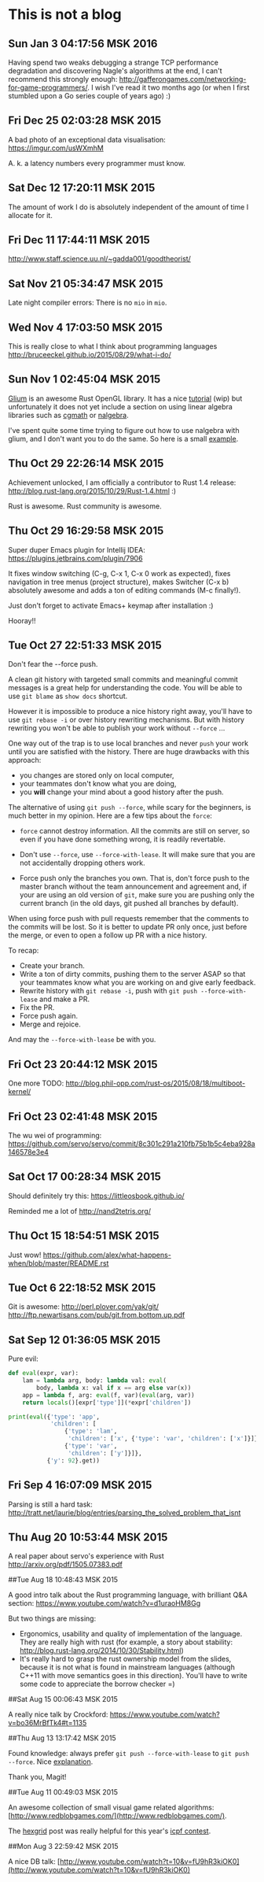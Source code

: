 # This is not a blog

## Sun Jan  3 04:17:56 MSK 2016

Having spend two weaks debugging a strange TCP performance degradation and
discovering Nagle's algorithms at the end, I can't recommend this strongly
enough: http://gafferongames.com/networking-for-game-programmers/. I wish I've
read it two months ago (or when I first stumbled upon a Go series couple of
years ago) :)


## Fri Dec 25 02:03:28 MSK 2015

A bad photo of an exceptional data visualisation: https://imgur.com/usWXmhM

A. k. a latency numbers every programmer must know.

## Sat Dec 12 17:20:11 MSK 2015

The amount of work I do is absolutely independent of the amount of time I
allocate for it.


## Fri Dec 11 17:44:11 MSK 2015

http://www.staff.science.uu.nl/~gadda001/goodtheorist/

## Sat Nov 21 05:34:47 MSK 2015

Late night compiler errors: There is no `mio` in `mio`.

## Wed Nov  4 17:03:50 MSK 2015

This is really close to what I think about programming languages
http://bruceeckel.github.io/2015/08/29/what-i-do/

## Sun Nov  1 02:45:04 MSK 2015

[Glium](https://github.com/tomaka/glium) is an awesome Rust OpenGL library. It
has a nice [tutorial](http://tomaka.github.io/glium/book/) (wip) but
unfortunately it does not yet include a section on using linear algebra
libraries such as [cgmath](https://github.com/bjz/cgmath-rs) or
[nalgebra](https://github.com/sebcrozet/nalgebra).


I've spent quite some time trying to figure out how to use nalgebra with glium,
and I don't want you to do the same. So here is a small [example](https://github.com/matklad/bunny).


## Thu Oct 29 22:26:14 MSK 2015

Achievement unlocked, I am officially a contributor to Rust 1.4 release:
http://blog.rust-lang.org/2015/10/29/Rust-1.4.html :)

Rust is awesome. Rust community is awesome.


## Thu Oct 29 16:29:58 MSK 2015

Super duper Emacs plugin for Intellij IDEA:
https://plugins.jetbrains.com/plugin/7906

It fixes window switching (C-g, C-x 1, C-x 0 work as expected), fixes navigation
in tree menus (project structure), makes Switcher (C-x b) absolutely awesome and
adds a ton of editing commands (M-c finally!).


Just don't forget to activate Emacs+ keymap after installation :)

Hooray!!

## Tue Oct 27 22:51:33 MSK 2015

Don't fear the --force push.

A clean git history with targeted small commits and meaningful commit messages
is a great help for understanding the code. You will be able to use `git blame`
as `show docs` shortcut.

However it is impossible to produce a nice history right away, you'll have to
use `git rebase -i` or over history rewriting mechanisms. But with history
rewriting you won't be able to publish your work without `--force` ...

One way out of the trap is to use local branches and never `push` your work
until you are satisfied with the history. There are huge drawbacks with this
approach:

  * you changes are stored only on local computer,
  * your teammates don't know what you are doing,
  * you **will** change your mind about a good history after the push.


The alternative of using `git push --force`, while scary for the beginners, is
much better in my opinion. Here are a few tips about the `force`:

  * `force` cannot destroy information. All the commits are still on server, so
    even if you have done something wrong, it is readily revertable.

  * Don't use `--force`, use `--force-with-lease`. It will make sure that you
    are not accidentally dropping others work.

  * Force push only the branches you own. That is, don't force push to the
    master branch without the team announcement and agreement and, if your are
    using an old version of `git`, make sure you are pushing only the current
    branch (in the old days, git pushed all branches by default).


When using force push with pull requests remember that the comments to the
commits will be lost. So it is better to update PR only once, just before the
merge, or even to open a follow up PR with a nice history.


To recap:

  * Create your branch.
  * Write a ton of dirty commits, pushing them to the server ASAP so that your
    teammates know what you are working on and give early feedback.
  * Rewrite history with `git rebase -i`, push with `git push
    --force-with-lease` and make a PR.
  * Fix the PR.
  * Force push again.
  * Merge and rejoice.


And may the `--force-with-lease` be with you.


## Fri Oct 23 20:44:12 MSK 2015

One more TODO: http://blog.phil-opp.com/rust-os/2015/08/18/multiboot-kernel/


## Fri Oct 23 02:41:48 MSK 2015

The wu wei of programming: https://github.com/servo/servo/commit/8c301c291a210fb75b1b5c4eba928a146578e3e4


## Sat Oct 17 00:28:34 MSK 2015

Should definitely try this: https://littleosbook.github.io/

Reminded me a lot of http://nand2tetris.org/


## Thu Oct 15 18:54:51 MSK 2015

Just wow! https://github.com/alex/what-happens-when/blob/master/README.rst

## Tue Oct  6 22:18:52 MSK 2015

Git is awesome:
http://perl.plover.com/yak/git/
http://ftp.newartisans.com/pub/git.from.bottom.up.pdf


## Sat Sep 12 01:36:05 MSK 2015

Pure evil:

```python
def eval(expr, var):
    lam = lambda arg, body: lambda val: eval(
        body, lambda x: val if x == arg else var(x))
    app = lambda f, arg: eval(f, var)(eval(arg, var))
    return locals()[expr['type']](*expr['children'])

print(eval({'type': 'app',
            'children': [
                {'type': 'lam',
                 'children': ['x', {'type': 'var', 'children': ['x']}]},
                {'type': 'var',
                 'children': ['y']}]},
           {'y': 92}.get))

```

## Fri Sep  4 16:07:09 MSK 2015

Parsing is still a hard task:
http://tratt.net/laurie/blog/entries/parsing_the_solved_problem_that_isnt


## Thu Aug 20 10:53:44 MSK 2015

A real paper about servo's experience with Rust
http://arxiv.org/pdf/1505.07383.pdf


##Tue Aug 18 10:48:43 MSK 2015

A good intro talk about the Rust programming language, with brilliant Q&A
section: https://www.youtube.com/watch?v=d1uraoHM8Gg

But two things are missing:
  * Ergonomics, usability and quality of implementation of the language. They
    are really high with rust (for example, a story about stability:
    http://blog.rust-lang.org/2014/10/30/Stability.html)
  * It's really hard to grasp the rust ownership model from the slides, because it
    is not what is found in mainstream languages (although C++11 with move
    semantics goes in this direction). You'll have to write some code to
    appreciate the borrow checker =)


##Sat Aug 15 00:06:43 MSK 2015

A really nice talk by Crockford: https://www.youtube.com/watch?v=bo36MrBfTk4#t=1135


##Thu Aug 13 13:17:42 MSK 2015

Found knowledge: always prefer `git push --force-with-lease` to  `git push
--force`. Nice [explanation](https://developer.atlassian.com/blog/2015/04/force-with-lease/).

Thank you, Magit!


##Tue Aug 11 00:49:03 MSK 2015

An awesome collection of small visual game related algorithms:
[http://www.redblobgames.com/](http://www.redblobgames.com/).

The [hexgrid](http://www.redblobgames.com/grids/hexagons/) post was really helpful
for this year's [icpf contest](https://github.com/lambda-llama/icfpc2015).


##Mon Aug  3 22:59:42 MSK 2015

A nice DB talk: [http://www.youtube.com/watch?t=10&v=fU9hR3kiOK0](http://www.youtube.com/watch?t=10&v=fU9hR3kiOK0)
